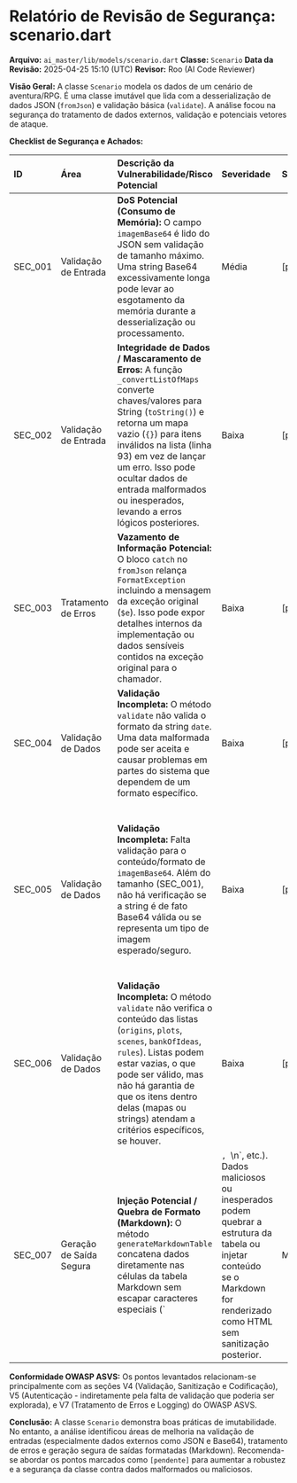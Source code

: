 # Relatório de Revisão de Segurança: scenario.dart

**Arquivo:** `ai_master/lib/models/scenario.dart`
**Classe:** `Scenario`
**Data da Revisão:** 2025-04-25 15:10 (UTC)
**Revisor:** Roo (AI Code Reviewer)

**Visão Geral:**
A classe `Scenario` modela os dados de um cenário de aventura/RPG. É uma classe imutável que lida com a desserialização de dados JSON (`fromJson`) e validação básica (`validate`). A análise focou na segurança do tratamento de dados externos, validação e potenciais vetores de ataque.

**Checklist de Segurança e Achados:**

| ID      | Área                    | Descrição da Vulnerabilidade/Risco Potencial                                                                                                                               | Severidade | Status      | Linhas Afetadas | Recomendações                                                                                                                                                                                                                            |
| :------ | :---------------------- | :------------------------------------------------------------------------------------------------------------------------------------------------------------------------- | :--------- | :---------- | :-------------- | :--------------------------------------------------------------------------------------------------------------------------------------------------------------------------------------------------------------------------------------- |
| SEC_001 | Validação de Entrada    | **DoS Potencial (Consumo de Memória):** O campo `imagemBase64` é lido do JSON sem validação de tamanho máximo. Uma string Base64 excessivamente longa pode levar ao esgotamento da memória durante a desserialização ou processamento. | Média      | [pendente]  | 125-126, 72-147 | Implementar um limite máximo para o tamanho da string `imagemBase64` antes de armazená-la. Rejeitar JSONs que excedam o limite.                                                                                                     |
| SEC_002 | Validação de Entrada    | **Integridade de Dados / Mascaramento de Erros:** A função `_convertListOfMaps` converte chaves/valores para String (`toString()`) e retorna um mapa vazio (`{}`) para itens inválidos na lista (linha 93) em vez de lançar um erro. Isso pode ocultar dados de entrada malformados ou inesperados, levando a erros lógicos posteriores. | Baixa      | [pendente]  | 75-96, 127-130  | Considerar lançar `FormatException` para itens inválidos dentro das listas em `_convertListOfMaps` se a estrutura for estritamente necessária. Realizar validações mais específicas sobre os tipos de dados esperados nos mapas, se possível. |
| SEC_003 | Tratamento de Erros     | **Vazamento de Informação Potencial:** O bloco `catch` no `fromJson` relança `FormatException` incluindo a mensagem da exceção original (`$e`). Isso pode expor detalhes internos da implementação ou dados sensíveis contidos na exceção original para o chamador. | Baixa      | [pendente]  | 143-146         | Logar a exceção original (`e`) internamente para depuração. Relançar `FormatException` com uma mensagem de erro genérica para o chamador (ex: "Erro ao processar os dados do cenário.").                                                |
| SEC_004 | Validação de Dados      | **Validação Incompleta:** O método `validate` não valida o formato da string `date`. Uma data malformada pode ser aceita e causar problemas em partes do sistema que dependem de um formato específico.                               | Baixa      | [pendente]  | 157, 154-166    | Implementar validação de formato para o campo `date` no método `validate` ou diretamente no `fromJson`, usando expressões regulares ou `DateTime.tryParse`.                                                                       |
| SEC_005 | Validação de Dados      | **Validação Incompleta:** Falta validação para o conteúdo/formato de `imagemBase64`. Além do tamanho (SEC_001), não há verificação se a string é de fato Base64 válida ou se representa um tipo de imagem esperado/seguro.             | Baixa      | [pendente]  | 125-126, 154-166| Adicionar validação para verificar se `imagemBase64` contém dados Base64 válidos. Considerar validar o cabeçalho da imagem (magic bytes) após decodificar para garantir que é um tipo de imagem permitido, se relevante para o uso. |
| SEC_006 | Validação de Dados      | **Validação Incompleta:** O método `validate` não verifica o conteúdo das listas (`origins`, `plots`, `scenes`, `bankOfIdeas`, `rules`). Listas podem estar vazias, o que pode ser válido, mas não há garantia de que os itens dentro delas (mapas ou strings) atendam a critérios específicos, se houver. | Baixa      | [pendente]  | 154-166         | Se houver requisitos mínimos para o conteúdo das listas (ex: mapas em `origins` devem conter chave 'races'), adicionar essas validações no método `validate`.                                                                       |
| SEC_007 | Geração de Saída Segura | **Injeção Potencial / Quebra de Formato (Markdown):** O método `generateMarkdownTable` concatena dados diretamente nas células da tabela Markdown sem escapar caracteres especiais (`|`, `\n`, etc.). Dados maliciosos ou inesperados podem quebrar a estrutura da tabela ou injetar conteúdo se o Markdown for renderizado como HTML sem sanitização posterior. | Média      | [pendente]  | 173-202         | Escapar caracteres especiais de Markdown (pelo menos `|`) nos valores das células antes de inseri-los no `StringBuffer`. Considerar usar uma biblioteca de geração de Markdown mais robusta, se disponível.                           |

**Conformidade OWASP ASVS:**
Os pontos levantados relacionam-se principalmente com as seções V4 (Validação, Sanitização e Codificação), V5 (Autenticação - indiretamente pela falta de validação que poderia ser explorada), e V7 (Tratamento de Erros e Logging) do OWASP ASVS.

**Conclusão:**
A classe `Scenario` demonstra boas práticas de imutabilidade. No entanto, a análise identificou áreas de melhoria na validação de entradas (especialmente dados externos como JSON e Base64), tratamento de erros e geração segura de saídas formatadas (Markdown). Recomenda-se abordar os pontos marcados como `[pendente]` para aumentar a robustez e a segurança da classe contra dados malformados ou maliciosos.